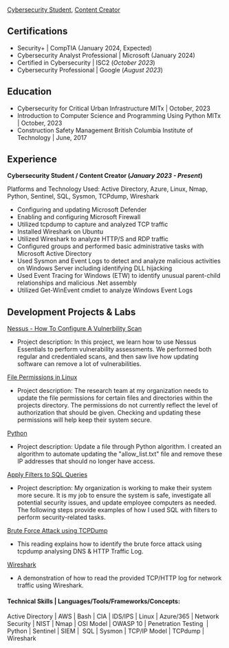 
<br/><a href="https://www.linkedin.com/in/adnan-ali-yussuf-59151028b/">Cybersecurity Student</a>, <a href="https://github.com/CAdnany">Content Creator</a>

## Certifications
- Security+ | CompTIA (January 2024, Expected)
- Cybersecurity Analyst Professional | Microsoft (January 2024)
- Certified in Cybersecurity | ISC2 (_October 2023_)
- Cybersecurity Professional | Google (_August 2023_) 

## Education

- Cybersecurity for Critical Urban Infrastructure                  MITx | October, 2023
- Introduction to Computer Science and Programming Using Python    MITx | October, 2023
- Construction Safety Management  British Columbia Institute of Technology | June, 2017

## Experience
**Cybersecurity Student / Content Creator (_January 2023 - Present_)**

Platforms and Technology Used: Active Directory, Azure, Linux, Nmap, Python, Sentinel, SQL, Sysmon, TCPdump, Wireshark

- Configuring and updating Microsoft Defender
- Enabling and configuring Microsoft Firewall
- Utilized tcpdump to capture and analyzed TCP traffic
- Installed Wireshark on Ubuntu
- Utilized Wireshark to analyze HTTP/S and RDP traffic
- Configured groups and performed basic administrative tasks with Microsoft Active Directory
- Used Sysmon and Event Logs to detect and analyze malicious activities on Windows Server including identifying DLL hijacking
- Used Event Tracing for Windows (ETW) to identify unusual parent-child relationships and malicious .Net assembly
- Utilized Get-WinEvent cmdiet to analyze Windows Event Logs

## Development Projects & Labs

[Nessus - How To Configure A Vulnerbility Scan](http://tinyurl.com/kk53mhna)
- Project description: In this project, we learn how to use Nessus Essentials to perform vulnerability assessments. We performed both regular and credentialed scans, and then saw live how updating software can remove a lot of vulnerabilities.
  
[File Permissions in Linux](https://tinyurl.com/bdfna5t7)
- Project description: The research team at my organization needs to update the file permissions for certain files and directories within the projects directory. The permissions do not currently reflect the level of authorization that should be given. Checking and updating these permissions will help keep their system secure.

[Python](https://tinyurl.com/3e2au934)
- Project description: Update a file through Python algorithm. I created an algorithm to automate updating the "allow_list.txt" file and remove these IP addresses that should no longer have access.

[Apply Filters to SQL Queries](https://tinyurl.com/29pyax4j)
- Project description: My organization is working to make their system more secure. It is my job to ensure the system is safe, investigate all potential security issues, and update employee computers as needed. The following steps provide examples of how I used SQL with filters to perform security-related tasks.

[Brute Force Attack using TCPDump](https://tinyurl.com/jb9a3nmz)
- This reading explains how to identify the brute force attack using tcpdump analysing DNS & HTTP Traffic Log.

[Wireshark](https://tinyurl.com/237ym7df)
- A demonstration of how to read the provided TCP/HTTP log for network traffic using Wireshark. 

#### Technical Skills | Languages/Tools/Frameworks/Concepts: 
Active Directory | AWS | Bash | CIA | IDS/IPS | Linux | Azure/365 | Network Security | NIST | Nmap | OSI Model | OWASP 10 | Penetration Testing  | Python | Sentinel | SIEM |  SQL | Sysmon | TCP/IP Model | TCPdump | Wireshark
